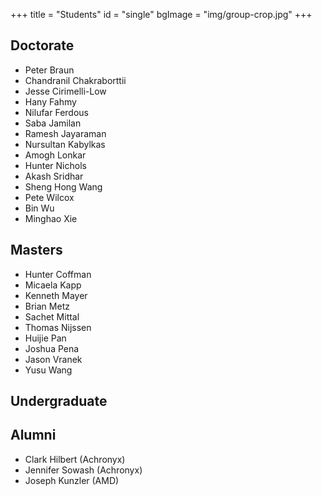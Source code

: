 +++
title = "Students"
id = "single"
bgImage = "img/group-crop.jpg"
+++


Doctorate
---------
* Peter Braun
* Chandranil Chakraborttii
* Jesse Cirimelli-Low
* Hany Fahmy
* Nilufar Ferdous
* Saba Jamilan
* Ramesh Jayaraman
* Nursultan Kabylkas
* Amogh Lonkar
* Hunter Nichols
* Akash Sridhar
* Sheng Hong Wang
* Pete Wilcox
* Bin Wu
* Minghao Xie


Masters
-------
* Hunter Coffman
* Micaela Kapp
* Kenneth Mayer
* Brian Metz
* Sachet Mittal
* Thomas Nijssen
* Huijie Pan
* Joshua Pena
* Jason Vranek
* Yusu Wang


Undergraduate
-------------------------


Alumni
------
* Clark Hilbert (Achronyx)
* Jennifer Sowash (Achronyx)
* Joseph Kunzler (AMD)
